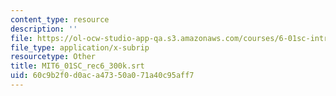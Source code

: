 ```yaml
---
content_type: resource
description: ''
file: https://ol-ocw-studio-app-qa.s3.amazonaws.com/courses/6-01sc-introduction-to-electrical-engineering-and-computer-science-i-spring-2011/60c9b2f0d0aca47350a071a40c95aff7_MIT6_01SC_rec6_300k.srt
file_type: application/x-subrip
resourcetype: Other
title: MIT6_01SC_rec6_300k.srt
uid: 60c9b2f0-d0ac-a473-50a0-71a40c95aff7
---
```


